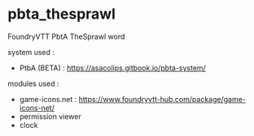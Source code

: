 # pbta_thesprawl
 FoundryVTT PbtA TheSprawl word

system used : 
- PtbA (BETA) : https://asacolips.gitbook.io/pbta-system/

modules used :
- game-icons.net : https://www.foundryvtt-hub.com/package/game-icons-net/
- permission viewer
- clock
